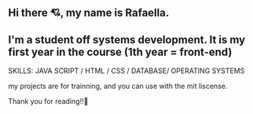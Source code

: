 ## Hi there 💘, my name is Rafaella.
## I'm a student off systems development. It is my first year in the course (1th year = front-end)

SKILLS: JAVA SCRIPT / HTML / CSS / DATABASE/ OPERATING SYSTEMS

my projects are for trainning, and you can use with the mit liscense.

Thank you for reading!!💞
